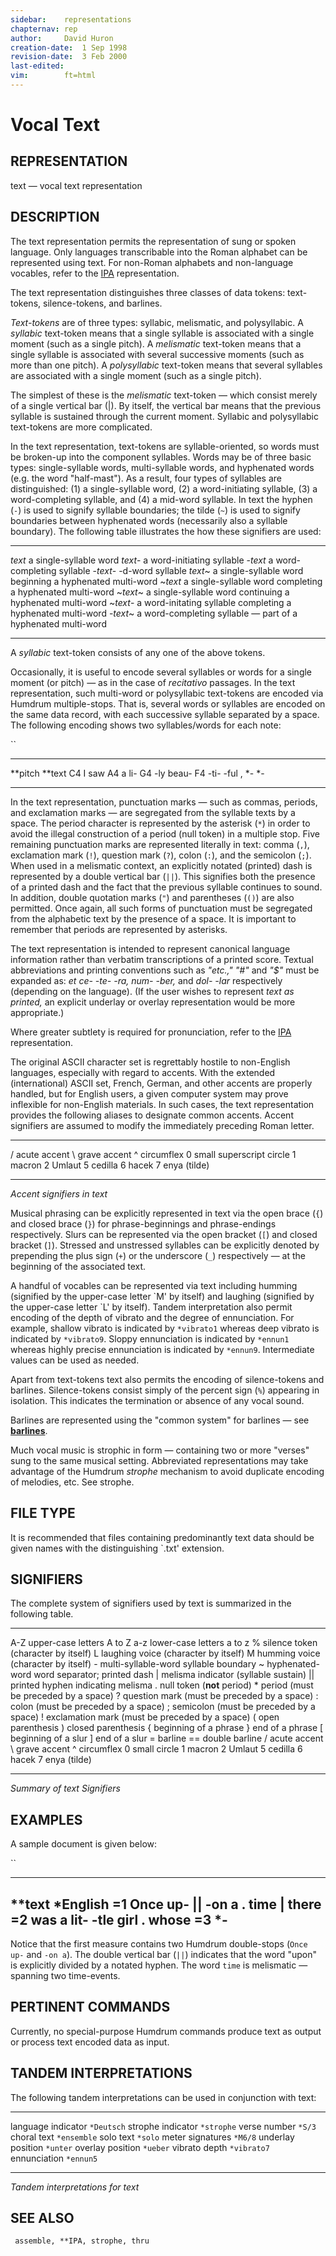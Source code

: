 ```yaml
---
sidebar:	representations
chapternav:	rep
author:		David Huron
creation-date:	1 Sep 1998
revision-date:	3 Feb 2000
last-edited:	
vim:		ft=html
---
```



Vocal Text
=====================================

## REPRESENTATION ##

<span class="rep">text</span> &mdash; vocal text representation

## DESCRIPTION ##

The <span class="rep">text</span> representation permits the representation of sung or
spoken language. Only languages transcribable into the Roman alphabet
can be represented using <span class="rep">text</span>. For non-Roman alphabets and
non-language vocables, refer to the [<span class="rep">IPA</span>](IPA.rep.html)
representation.

The <span class="rep">text</span> representation distinguishes three classes of data
tokens: text-tokens, silence-tokens, and barlines.

*Text-tokens* are of three types: syllabic, melismatic, and
polysyllabic. A *syllabic* text-token means that a single syllable is
associated with a single moment (such as a single pitch). A
*melismatic* text-token means that a single syllable is associated
with several successive moments (such as more than one pitch). A
*polysyllabic* text-token means that several syllables are associated
with a single moment (such as a single pitch).

The simplest of these is the *melismatic* text-token &mdash; which consist
merely of a single vertical bar (\|). By itself, the vertical bar
means that the previous syllable is sustained through the current
moment. Syllabic and polysyllabic text-tokens are more complicated.

In the <span class="rep">text</span> representation, text-tokens are syllable-oriented,
so words must be broken-up into the component syllables. Words may be
of three basic types: single-syllable words, multi-syllable words, and
hyphenated words (e.g. the word \"half-mast\"). As a result, four
types of syllables are distinguished: (1) a single-syllable word, (2)
a word-initiating syllable, (3) a word-completing syllable, and (4) a
mid-word syllable. In <span class="rep">text</span> the hyphen (`-`) is used to signify
syllable boundaries; the tilde (`~`) is used to signify boundaries
between hyphenated words (necessarily also a syllable boundary). The
following table illustrates the how these signifiers are used:

------------ ----------------------------------------------------------------
*text*       a single-syllable word
*text*-      a word-initiating syllable
-*text*      a word-completing syllable
-*text*-     -d-word syllable
*text*\~     a single-syllable word beginning a hyphenated multi-word
\~*text*     a single-syllable word completing a hyphenated multi-word
\~*text*\~   a single-syllable word continuing a hyphenated multi-word
\~*text*-    a word-initating syllable completing a hyphenated multi-word
-*text*\~    a word-completing syllable &mdash; part of a hyphenated multi-word
------------ ----------------------------------------------------------------

A *syllabic* text-token consists of any one of the above tokens.

Occasionally, it is useful to encode several syllables or words for a
single moment (or pitch) &mdash; as in the case of *recitativo* passages.
In the <span class="rep">text</span> representation, such multi-word or polysyllabic
text-tokens are encoded via Humdrum multiple-stops. That is, several
words or syllables are encoded on the same data record, with each
successive syllable separated by a space. The following encoding shows
two syllables/words for each note:

``

----------- -------------
\*\*pitch   \*\*text
C4          I saw
A4          a li-
G4          -ly beau-
F4          -ti- -ful ,
\*-         \*-
----------- -------------

In the <span class="rep">text</span> representation, punctuation marks &mdash; such as
commas, periods, and exclamation marks &mdash; are segregated from the
syllable texts by a space. The period character is represented by the
asterisk (`*`) in order to avoid the illegal construction of a period
(null token) in a multiple stop. Five remaining punctuation marks are
represented literally in <span class="rep">text</span>: comma (`,`), exclamation mark
(`!`), question mark (`?`), colon (`:`), and the semicolon (`;`). When
used in a melismatic context, an explicitly notated (printed) dash is
represented by a double vertical bar (`||`). This signifies both the
presence of a printed dash and the fact that the previous syllable
continues to sound. In addition, double quotation marks (`"`) and
parentheses (`()`) are also permitted. Once again, all such forms of
punctuation must be segregated from the alphabetic text by the
presence of a space. It is important to remember that periods are
represented by asterisks.

The <span class="rep">text</span> representation is intended to represent canonical
language information rather than verbatim transcriptions of a printed
score. Textual abbreviations and printing conventions such as
*\"etc.,\" \"\#\"* and *\"\$\"* must be expanded as: *et ce- -te- -ra,
num- -ber,* and *dol- -lar* respectively (depending on the language).
(If the user wishes to represent *text as printed,* an explicit
<span class="rep">underlay</span> or <span class="rep">overlay</span> representation would be more
appropriate.)

Where greater subtlety is required for pronunciation, refer to the
[<span class="rep">IPA</span>](IPA.rep.html) representation.

The original ASCII character set is regrettably hostile to non-English
languages, especially with regard to accents. With the extended
(international) ASCII set, French, German, and other accents are
properly handled, but for English users, a given computer system may
prove inflexible for non-English materials. In such cases, the
<span class="rep">text</span> representation provides the following aliases to
designate common accents. Accent signifiers are assumed to modify the
immediately preceding Roman letter.

---- --------------------------
/    acute accent
\\   grave accent
\^   circumflex
0    small superscript circle
1    macron
2    Umlaut
5    cedilla
6    hacek
7    enya (tilde)
---- --------------------------

*Accent signifiers in <span class="rep">text</span>*

Musical phrasing can be explicitly represented in <span class="rep">text</span> via the
open brace (`{`) and closed brace (`}`) for phrase-beginnings and
phrase-endings respectively. Slurs can be represented via the open
bracket (`[`) and closed bracket (`]`). Stressed and unstressed
syllables can be explicitly denoted by prepending the plus sign (`+`)
or the underscore (`_`) respectively &mdash; at the beginning of the
associated text.

A handful of vocables can be represented via <span class="rep">text</span> including
humming (signified by the upper-case letter \`M\' by itself) and
laughing (signified by the upper-case letter \`L\' by itself). Tandem
interpretation also permit encoding of the depth of vibrato and the
degree of ennunciation. For example, shallow vibrato is indicated by
`*vibrato1` whereas deep vibrato is indicated by `*vibrato9`. Sloppy
ennunciation is indicated by `*ennun1` whereas highly precise
ennunciation is indicated by `*ennun9`. Intermediate values can be
used as needed.

Apart from text-tokens <span class="rep">text</span> also permits the encoding of
silence-tokens and barlines. Silence-tokens consist simply of the
percent sign (`%`) appearing in isolation. This indicates the
termination or absence of any vocal sound.

Barlines are represented using the \"common system\" for barlines &mdash;
see [**barlines**](barlines.rep.html).

Much vocal music is strophic in form &mdash; containing two or more
\"verses\" sung to the same musical setting. Abbreviated
representations may take advantage of the Humdrum *strophe* mechanism
to avoid duplicate encoding of melodies, etc. See
<span class="tool">strophe</span>.

## FILE TYPE ##

It is recommended that files containing predominantly <span class="rep">text</span> data
should be given names with the distinguishing \`.txt\' extension.

## SIGNIFIERS ##

The complete system of signifiers used by <span class="rep">text</span> is summarized
in the following table.

------ ------------------------------------------------
A-Z    upper-case letters A to Z
a-z    lower-case letters a to z
\%     silence token (character by itself)
L      laughing voice (character by itself)
M      humming voice (character by itself)
\-     multi-syllable-word syllable boundary
\~     hyphenated-word word separator; printed dash
\|     melisma indicator (syllable sustain)
\|\|   printed hyphen indicating melisma
.      null token (**not** period)
\*     period (must be preceded by a space)
?      question mark (must be preceded by a space)
:      colon (must be preceded by a space)
;      semicolon (must be preceded by a space)
!      exclamation mark (must be preceded by a space)
(      open parenthesis
)      closed parenthesis
{      beginning of a phrase
}      end of a phrase
\[     beginning of a slur
\]     end of a slur
=      barline
==     double barline
/      acute accent
\\     grave accent
\^     circumflex
0      small circle
1      macron
2      Umlaut
5      cedilla
6      hacek
7      enya (tilde)
------ ------------------------------------------------

*Summary of <span class="rep">text</span> Signifiers*

## EXAMPLES ##

A sample document is given below:

``

-----------
\*\*text
\*English
=1
Once up-
\|\|
-on a
.
time
\|
there
=2
was a
lit- -tle
girl
.
whose
=3
\*-
-----------

Notice that the first measure contains two Humdrum double-stops
(`Once up-` and `-on a`). The double vertical bar (`||`) indicates
that the word \"upon\" is explicitly divided by a notated hyphen. The
word `time` is melismatic &mdash; spanning two time-events.

## PERTINENT COMMANDS ##

Currently, no special-purpose Humdrum commands produce <span class="rep">text</span> as
output or process <span class="rep">text</span> encoded data as input.

## TANDEM INTERPRETATIONS ##

The following tandem interpretations can be used in conjunction with
<span class="rep">text</span>:

-------------------- -------------
language indicator   `*Deutsch`
strophe indicator    `*strophe`
verse number         `*S/3`
choral text          `*ensemble`
solo text            `*solo`
meter signatures     `*M6/8`
underlay position    `*unter`
overlay position     `*ueber`
vibrato depth        `*vibrato7`
ennunciation         `*ennun5`
-------------------- -------------

*Tandem interpretations for <span class="rep">text</span>*

## SEE ALSO ##

` assemble, **IPA, strophe, thru`

